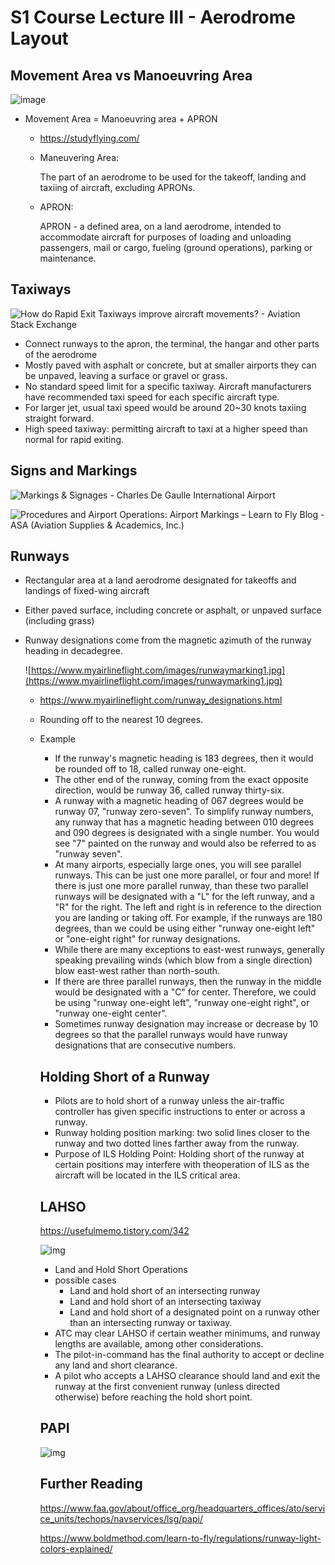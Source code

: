 # S1 Course Lecture III - Aerodrome Layout

 ## Movement Area vs Manoeuvring Area

![image](https://user-images.githubusercontent.com/41055141/101273330-90b1cd80-37d7-11eb-81fa-424d24cb1722.png)

* Movement Area = Manoeuvring area + APRON

  * https://studyflying.com/

  * Maneuvering Area:

    The part of an aerodrome to be used for the takeoff, landing and taxiing of aircraft, excluding APRONs.

  * APRON:

    APRON - a defined area, on a land aerodrome, intended to accommodate aircraft for purposes of loading and unloading passengers, mail or cargo, fueling (ground operations), parking or maintenance.

## Taxiways

![How do Rapid Exit Taxiways improve aircraft movements? - Aviation Stack  Exchange](https://i.stack.imgur.com/61pmb.jpg)

* Connect runways to the apron, the terminal, the hangar and other parts of the aerodrome
* Mostly paved with asphalt or concrete, but at smaller airports they can be unpaved, leaving a surface or gravel or grass.
* No standard speed limit for a specific taxiway. Aircraft manufacturers have recommended taxi speed for each specific aircraft type.
* For larger jet, usual taxi speed would be around 20~30 knots taxiing straight forward.
* High speed taxiway: permitting aircraft to taxi at a higher speed than normal for rapid exiting.

## Signs and Markings

![Markings & Signages - Charles De Gaulle International Airport](https://sites.google.com/site/atsys2ay1516te02team2/_/rsrc/1454339394299/technical-specification/systems/markings-signages/signs%20definition.JPG)

![Procedures and Airport Operations: Airport Markings – Learn to Fly Blog -  ASA (Aviation Supplies & Academics, Inc.)](https://lh3.googleusercontent.com/proxy/wHX9beYEFABIWj51wKoslVJf0YeYSIVfIQuUZr2sPc7C86_YuPI2x3QJsqZ1X_V1OupEggdIpSkTR61tJ-6SpvUvgxjxr33n5_T5dRvKGWbiWf1ZZQ)

## Runways

* Rectangular area at a land aerodrome designated for takeoffs and landings of fixed-wing aircraft

* Either paved surface, including concrete or asphalt, or unpaved surface (including grass)

* Runway designations come from the magnetic azimuth of the runway heading in decadegree.

  ![https://www.myairlineflight.com/images/runwaymarking1.jpg](https://www.myairlineflight.com/images/runwaymarking1.jpg)

  * https://www.myairlineflight.com/runway_designations.html

  * Rounding off to the nearest 10 degrees.

  * Example

    * If the runway's magnetic heading is 183 degrees, then it would be rounded off to 18, called runway one-eight.
    * The other end of the runway, coming from the exact opposite direction, would be runway 36, called runway thirty-six.
    * A runway with a magnetic heading of 067 degrees would be runway 07,  "runway zero-seven". To simplify runway numbers, any runway that has a magnetic heading between 010 degrees and 090 degrees is designated with a single number. You would see "7" painted on the runway and would also  be referred to as "runway seven".
    * At many airports, especially large ones, you will see parallel runways.  This can be just one more parallel, or four and more! If there is just one more parallel runway, than these two parallel runways will be  designated with  a "L" for the left runway, and a "R" for the right. The left and right is in reference to the direction you are landing or taking off. For example, if the runways are 180 degrees, than we could  be using either "runway one-eight left" or "one-eight right" for runway  designations.
    * While there are many exceptions to east-west runways, generally speaking prevailing winds (which blow from a single direction) blow east-west rather than north-south.
    * If there are three parallel runways, then the runway in the middle would be designated with a "C" for center. Therefore, we could be using  "runway one-eight left", "runway one-eight right", or "runway one-eight center".
    * Sometimes runway designation may increase or decrease by 10 degrees so that the parallel runways would have runway designations that are consecutive numbers.

    ## Holding Short of a Runway

    * Pilots are to hold short of a runway unless the air-traffic controller has given specific instructions to enter or across a runway.
    * Runway holding position marking: two solid lines closer to the runway and two dotted lines farther away from the runway.
    * Purpose of ILS Holding Point: Holding short of the runway at certain positions may interfere with theoperation of ILS as the aircraft will be located in the ILS critical area.

    ## LAHSO

    https://usefulmemo.tistory.com/342

    ![img](http://www.myairlineflight.com/images/lahso2lg.jpg)

    * Land and Hold Short Operations
    * possible cases
      * Land and hold short of an intersecting runway
      * Land and hold short of an intersecting taxiway
      * Land and hold short of a designated point on a runway other than an intersecting runway or taxiway.
    * ATC may clear LAHSO if certain weather minimums, and runway lengths are available, among other considerations.
    * The pilot-in-command has the final authority to accept or decline any land and short clearance.
    * A pilot who accepts a LAHSO clearance should land and exit the runway at the first convenient runway (unless directed otherwise) before reaching the hold short point.

    ## PAPI

    ![img](https://upload.wikimedia.org/wikipedia/commons/thumb/3/33/Comparison_visual_landing_systems.svg/1024px-Comparison_visual_landing_systems.svg.png)

    ## Further Reading

    https://www.faa.gov/about/office_org/headquarters_offices/ato/service_units/techops/navservices/lsg/papi/

    https://www.boldmethod.com/learn-to-fly/regulations/runway-light-colors-explained/